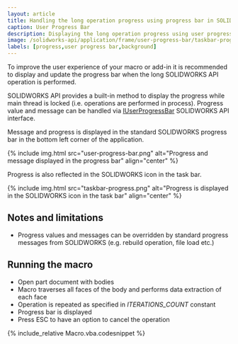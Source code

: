 ```yaml
---
layout: article
title: Handling the long operation progress using progress bar in SOLIDWORKS API
caption: User Progress Bar
description: Displaying the long operation progress using user progress bar in SOLIDWORKS API
image: /solidworks-api/application/frame/user-progress-bar/taskbar-progress.png
labels: [progress,user progress bar,background]
---
```

To improve the user experience of your macro or add-in it is recommended to display and update the progress bar when the long SOLIDWORKS API operation is performed.

SOLIDWORKS API provides a built-in method to display the progress while main thread is locked (i.e. operations are performed in process). Progress value and message can be handled via [IUserProgressBar](https://help.solidworks.com/2017/English/api/sldworksapi/SolidWorks.Interop.sldworks~SolidWorks.Interop.sldworks.IUserProgressBar.html) SOLIDWORKS API interface.

Message and progress is displayed in the standard SOLIDWORKS progress bar in the bottom left corner of the application.

{% include img.html src="user-progress-bar.png" alt="Progress and message displayed in the progress bar" align="center" %}

Progress is also reflected in the SOLIDWORKS icon in the task bar.

{% include img.html src="taskbar-progress.png" alt="Progress is displayed in the SOLIDWORKS icon in the task bar" align="center" %}

## Notes and limitations

* Progress values and messages can be overridden by standard progress messages from SOLIDWORKS (e.g. rebuild operation, file load etc.)

## Running the macro

* Open part document with bodies
* Macro traverses all faces of the body and performs data extraction of each face
* Operation is repeated as specified in *ITERATIONS_COUNT* constant
* Progress bar is displayed
* Press ESC to have an option to cancel the operation

{% include_relative Macro.vba.codesnippet %}
